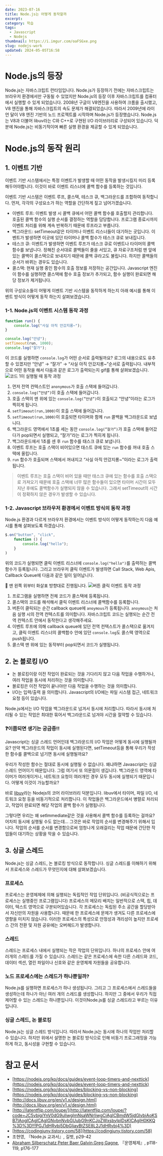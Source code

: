 ```yaml
---
date: 2023-07-16
title: Node.js는 어떻게 동작할까
excerpt: 
category: 학습
tags:
  - Javascript
  - Nodejs
thumbnail: https://i.imgur.com/oaFSGxe.png
slug: nodejs-work
updated: 2024-05-05T16:58
---
```

# Node.js의 등장
Node.js는 자바스크립트 런타임입니다. Node.js가 등장하기 전에는 자바스크립트는 브라우저 환경에서만 구동될 수 있었지만 Node.js의 등장 이후 자바스크립트를 컴퓨터에서 실행할 수 있게 되었습니다.
2008년 구글이 V8엔진을 사용하여 크롬을 출시했고, V8 엔진을 통해 자바스크립트의 속도 문제가 해결되었습니다. 따라서 2009년에 라이언 달이 V8 엔진 기반의 노드 프로젝트를 시작하며 Node.js가
등장했습니다.
Node.js는 V8과 더불어 libuv라는 C와 C++로 구현된 I/O 라이브러리로 구성되어 있습니다.
덕분에 Node.js는 비동기적이며 빠른 실행 환경을 제공할 수 있게 되었습니다.

# Node.js의 동작 원리

## 1. 이벤트 기반

이벤트 기반 시스템에서는 특정 이벤트가 발생할 때 어떤 동작을 발생시킬지 미리 등록해두어야합니다. 이것이 바로 이벤트 리스너에 콜백 함수를 등록하는 것입니다.

이벤트 기반 시스템은 이벤트 루프, 콜스택, 테스크 큐, 백그라운드를 조합하여 동작합니다. 먼저, 각각의 구성요소가 하는 역할을 간단하게 짚고 넘어가겠습니다.

- 이벤트 루프: 이벤트 발생 시 콜백 큐에서 어떤 콜백 함수를 호출할지 관리합니다. 호출된 콜백 함수의 실행 순서를 결정하는 역할을 담당합니다. 프로그램 종료시까지 이벤트 처리를 위해 계속 반복하기 때문에 루프라고
  부릅니다.
- 백그라운드: setTimeout같은 타이머나 이벤트 리스너들이 대기하는 곳입니다. 이벤트가 발생하면 이곳에 있던 타이머나 콜백 함수가 테스크 큐로 보내집니다.
- 테스크 큐: 이벤트가 발생하면 이벤트 루프가 테스크 큐로 이벤트나 타이머의 콜백 함수를 보냅니다. 정해진 순서대로 콜백들이 줄을 서있고, 큐 자료구조처럼 맨 앞에 있는 콜백이 콜스택으로 보내지기 때문에 콜백
  큐라고도 불립니다. 하지만 콜백들의 순서가 바뀌는 경우도 있습니다.
- 콜스택: 현재 실행 중인 함수의 호출 정보를 저장하는 공간입니다. Javascript 엔진이 함수를 실행하면 콜스택에 함수 호출 정보가 추가되고, 함수 실행이 완료되면 해당 정보가 제거됩니다.

위의 구성요소들이 어떻게 이벤트 기반 시스템을 동작하게 하는지 아래 예시를 통해 이벤트 방식이 어떻게 동작 하는지 살펴보겠습니다.

### 1-1. Node.js의 이벤트 시스템 동작 과정

```jsx
function run() {
    console.log("사실 아직 안갔지롱~");
}

console.log("안녕");
setTimeout(run, 1000);
console.log("잘가");
```

이 코드를 실행하면 `console.log`가 어떤 순서로 출력될까요?
로그의 내용으로도 유추할 수 있겠지만 “안녕” → “잘가” → “사실 아직 안갔지롱~”순서로 출력됩니다. 내부적으로 어떤 동작을 해서 다음과 같은 로그가 출력되는지 gif를 통해 살펴보겠습니다.
![코드 1이 실행될 때 동작 과정](https://i.imgur.com/o4eg4DO.png)

1. 먼저 전역 컨텍스트인 `anonymous`가 호출 스택에 들어갑니다.
2. `console.log(”안녕”)`이 호출 스택에 들어갑니다.
3. 호출 스택의 맨 위에 있는 `console.log(”안녕”)`이 호출되고 “안녕”이라는 로그가 찍히게 됩니다.
4. `setTimeout(run,1000)`이 호출 스택에 들어갑니다.
5. `setTimeout(run,1000)`이 호출되면 타이머와 함께 `run` 콜백을 백그라운드로 보냅니다.
6. 백그라운드 영역에서 1초를 세는 동안 `console.log(”잘가”)`가 호출 스택에 들어갔다가 pop되면서 실행되고, “잘가”라는 로그가 찍히게 됩니다.
7. 백그라운드에서 1초를 센 후 `run` 함수를 태스크 큐로 보냅니다.
8. 이벤트 루프는 호출 스택이 비어있으면 태스트 큐에 있는 `run` 함수를 꺼내 호출 스택에 올립니다.
9. `run` 함수가 호출되며 스택에서 꺼내지고 “사실 아직 안갔지롱~”이라는 로그가 출력됩니다.

> 이벤트 루프는 호출 스택이 비어 있을 때만 태스크 큐에 있는 함수를 호출 스택으로 가져오기 때문에 호출 스택에 너무 많은 함수들이 있으면 타이머 시간이 모두 지난 후에도 콜백함수가 실행되지 않을 수 있습니다.
> 그래서 setTimeout의 시간이 정확하지 않은 경우가 발생할 수 있습니다.

### 1-2. Javascript 브라우저 환경에서 이벤트 방식의 동작 과정

Node.js 환경과 다르게 브라우저 환경에서는 이벤트 방식이 어떻게 동작하는지 다음 예시를 통해 살펴보도록 하겠습니다.

```jsx
$.on("button", "click",
    function () {
        console.log("hello");
    }
)
```

위의 코드가 실행되면 클릭 이벤트 리스너에 `console.log("hello")`를 출력하는 콜백 함수가 등록됩니다. 그리고 브라우저 클릭 이벤트가 발생하면 Call Stack, Web Apis, Callback
Queue에 다음과 같은 일이 일어납니다.

📌 맨 왼쪽 위부터 화살표 방향대로 진행됩니다.
![버튼 클릭 이벤트 동작 과정](https://i.imgur.com/J8ca5oA.png)

1. 프로그램을 실행하면 전체 코드가 콜스택에 등록됩니다.
2. 콜스택의 코드를 해석해서 클릭 이벤트 리스너에 콜백함수를 등록합니다.
3. 버튼이 클릭되는 순간 callback queue에 `anoymous`가 등록됩니다. `anoymous`는 처음 실행 시의 전역 컨텍스트를 의미합니다. 자바스크립트 코드는 실행되는 순간 전역 컨텍스트 안에서
   동작한다고 생각해주세요.
4. 이벤트 루프에 의해 callback queue에 있던 전역 컨텍스트가 콜스택으로 옮겨지고, 클릭 이벤트 리스너의 콜백함수 안에 있던 `console.log`도 콜스택 영역으로 push됩니다.
5. 콜스택 맨 위에 있는 동작부터 pop되면서 코드가 실행됩니다.

## 2. 논 블로킹 I/O

- 논 블로킹이랑 이전 작업이 완료되는 것을 기다리지 않고 다음 작업을 수행하거나, 여러 작업을 동시에 처리하는 것을 의미합니다.
- 블로킹은 이전 작업이 끝나야만 다음 작업을 수행하는 것을 의미합니다.
- I/O는 입력/출력 을 의미합니다. Javascript의 I/O에는 파일 시스템 접근, 네트워크 요청 등이 있습니다.

Node.js에서는 I/O 작업을 백그라운드로 넘겨서 동시에 처리합니다. 따라서 동시에 처리될 수 있는 작업은 최대한 묶어서 백그라운드로 넘겨야 시간을 절약할 수 있습니다.

### ❓이쯤되면 생기는 궁금증!!

Javascript는 싱글 스레드 언어인데 백그라운드의 I/O 작업은 어떻게 동시에 실행될까요? 만약 백그라운드의 작업이 동시에 실행된다면, setTimeout등을 통해 우리가 작성한 함수를 콜백으로 넘기면 동시에
실행될까요?

우리가 작성한 함수는 절대로 동시에 실행될 수 없습니다. 왜냐하면 Javascript는 싱글 스레드 언어이기 때문입니다.
그럼 여기서 또 의문점이 생깁니다. 백그라운드 영역에 타이머가 여러개이거나, 네트워크 요청이 여러개인 경우 모두 동시에 실행되기 때문입니다. 어떻게 이것이 가능할까요?

바로 [libuv](http://docs.libuv.org/en/v1.x/design.html)라는 Nodejs의 코어 라이브러리 덕분입니다. libuv에서 타이머, 파일 I/O, 네트워크 요청 등을 비동기적으로
처리합니다. 이 작업들은 백그라운드에서 병렬로 처리되고, 작업이 완료되면 해당 작업의 콜백 함수가 실행됩니다.

그렇다면 우리는 왜 setImmediate같은 것을 사용해서 콜백 함수를 등록하는 걸까요? 어차피 동시에 실행될 수도 없는데… 그것은 바로 작업의 순서를 변경해주기 위해서 입니다. 작업의 순서를 순서를 변경함으로써
엄청나게 오래걸리는 작업 때문에 간단한 작업들이 대기하는 상황을 막을 수 있습니다.

## 3. 싱글 스레드

Node.js는 싱글 스레드, 논 블로킹 방식으로 동작합니다.
싱글 스레드를 이해하기 위해서 프로세스와 스레드가 무엇인지에 대해 살펴보겠습니다.

### 프로세스

프로세스는 운영체제에 의해 실행되는 독립적인 작업 단위입니다. (비공식적으로는 프로세스는 실행중인 프로그램입니다) 프로세스의 메모리 배치는 일반적으로 스택, 힙, 데이터, 텍스트 영역으로 구분되어있습니다. 각
프로세스는 독립된 주소 공간을 할당받아서 자신만의 자원을 사용합니다. 때문에 한 프로세스에 문제가 생겨도 다른 프로세스에 영향을 미치지 않습니다. 이러한 프로세스의 특성으로 안정성과 격리성이 높지만 프로세스 간의
전환 및 자원 공유에는 오버헤드가 발생합니다.

### 스레드

스레드는 프로세스 내에서 실행되는 작은 작업의 단위입니다. 하나의 프로세스 안에 여러개의 스레드를 가질 수 있습니다. 스레드는 같은 프로세스에 속한 다른 스레드와 코드, 데이터 섹션, 열린 파일이나 신호와 같은
운영체제 자원들을 공유합니다.

### 노드 프로세스에는 스레드가 하나뿐일까?

Node.js를 실행하면 프로세스가 하나 생성됩니다. 그리고 그 프로세스에서 스레드들을 생성하는데 하나가 아닌 여러 개의 스레드를 생성합니다. 하지만 그 중에서 우리가 직접 제어할 수 있는 스레드는 하나뿐입니다.
이것이Node.js를 싱글 스레드라고 부르는 이유입니다.

### 싱글 스레드, 논 블로킹

Node.js는 싱글 스레드 방식입니다. 따라서 Node.js는 동시에 하나의 작업만 처리할 수 있습니다. 하지만 위에서 설명한 논 블로킹 방식으로 인해 비동기 프로그래밍을 가능하게 하고, 동시성을 구현할 수
있습니다.

# 참고 문서

- [https://nodejs.org/ko/docs/guides/event-loop-timers-and-nexttick](https://nodejs.org/ko/docs/guides/event-loop-timers-and-nexttick)
- [https://nodejs.org/ko/docs/guides/blocking-vs-non-blocking](https://nodejs.org/ko/docs/guides/blocking-vs-non-blocking)
- [http://docs.libuv.org/en/v1.x/design.html](http://docs.libuv.org/en/v1.x/design.html)
- [http://latentflip.com/loupe/](http://latentflip.com/loupe/?code=JC5vbigiYnV0dG9uIiwgImNsaWNrIiwgCiAgICBmdW5jdGlvbiAoKSB7IAogICAgICAgIGNvbnNvbGUubG9nKCJoZWxsbyIpIDsKICAgIH0KKQ%3D%3D!!!PGJ1dHRvbj5DbGljayBtZSE8L2J1dHRvbj4%3D)
- [https://codingjuny.tistory.com/58](https://codingjuny.tistory.com/58)
- 조현영, 『Node.js 교과서』, 길벗, p29-42
- [Abraham Silberschatz](https://www.yes24.com/Product/Search?domain=ALL&query=Abraham%20Silberschatz&authorNo=299985&author=Abraham%20Silberschatz),[Peter Baer Galvin](https://www.yes24.com/Product/Search?domain=ALL&query=Peter%20Baer%20Galvin&authorNo=299986&author=Peter%20Baer%20Galvin),[Greg Gagne](https://www.yes24.com/Product/Search?domain=ALL&query=Greg%20Gagne&authorNo=299987&author=Greg%20Gagne),
  『운영체제』, p118-119, p176-177
